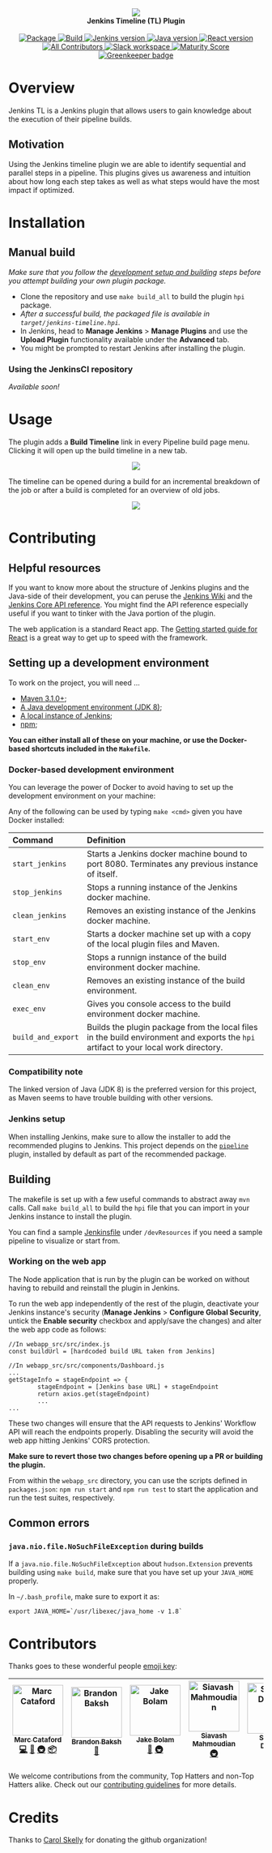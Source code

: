 <div align="center">
<img src="website/static/img/logo.png"/>
</div>
<div align="center">
<strong>
Jenkins Timeline (TL) Plugin
</strong>
</div>
<br>
<div align="center">
    <a href="https://plugins.jenkins.io/pipeline-timeline">
        <img alt="Package" src="https://img.shields.io/jenkins/plugin/v/pipeline-timeline.svg"/>
    </a>
    <a href="https://circleci.com/gh/tophat/jenkins-timeline-plugin">
        <img alt="Build" src="https://img.shields.io/circleci/project/github/tophat/jenkins-timeline-plugin/master.svg"/>
    </a>
    <a href="https://jenkins.io">
        <img alt="Jenkins version" src="https://img.shields.io/badge/jenkinsci-%3E%3D2.7.3-brightgreen.svg"/>
    </a>
    <a href="https://www.oracle.com/technetwork/java/javase/downloads/jdk8-downloads-2133151.html">
        <img alt="Java version" src="https://img.shields.io/badge/JDK-8-brightgreen.svg"/>
    </a>
    <a href="https://www.npmjs.com/package/react">
        <img alt="React version" src="https://img.shields.io/badge/ReactJS-%3E%3D16.6.3-brightgreen.svg"/>
    </a>
    <br />
    <a href="#contributors">
        <img alt="All Contributors" src="https://img.shields.io/badge/all_contributors-5-orange.svg?style=flat-square"/>
    </a>
    <a href="https://opensource.tophat.com/slack">
        <img alt="Slack workspace" src="https://slackinvite.dev.tophat.com/badge.svg"/>
    </a>
    <a href="https://github.com/tophat/getting-started/blob/master/scorecard.md">
        <img alt="Maturity Score" src="https://img.shields.io/badge/Maturity-Level%202%20--%20First%20Release-yellowgreen.svg"/>
    </a>
    <a href="https://greenkeeper.io/"><img alt="Greenkeeper badge" src="https://badges.greenkeeper.io/tophat/jenkins-timeline-plugin.svg"/></a>
</div>

# Overview

Jenkins TL is a Jenkins plugin that allows users to gain knowledge about the execution of their pipeline builds.

## Motivation

Using the Jenkins timeline plugin we are able to identify sequential and parallel steps in a pipeline. This plugins gives us awareness and intuition about how long each step takes as well as what steps would have the most impact if optimized.

# Installation

## Manual build

_Make sure that you follow the [development setup and building](#Setting-up-a-development-environment) steps before you attempt building your own plugin package._
- Clone the repository and use `make build_all` to build the plugin `hpi` package.
- _After a successful build, the packaged file is available in `target/jenkins-timeline.hpi`._
- In Jenkins, head to __Manage Jenkins__ > __Manage Plugins__ and use the __Upload Plugin__ functionality available under the __Advanced__ tab.
- You might be prompted to restart Jenkins after installing the plugin.

### Using the JenkinsCI repository

_Available soon!_

# Usage

The plugin adds a __Build Timeline__ link in every Pipeline build page menu. Clicking it will open up the build timeline in a new tab.

<div align="center">
<img src="./website/static/img/jenkins_menu.png"/>
</div>

The timeline can be opened during a build for an incremental breakdown of the job or after a build is completed for an overview of old jobs.

<div align="center">
<img src="./website/static/img/timeline.png"/>
</div>

# Contributing

## Helpful resources

If you want to know more about the structure of Jenkins plugins and the Java-side of their development, you can peruse the [Jenkins Wiki](https://wiki.jenkins.io/display/JENKINS/Plugin+tutorial) and the [Jenkins Core API reference](https://javadoc.jenkins.io/). You might find the API reference especially useful if you want to tinker with the Java portion of the plugin.

The web application is a standard React app. The [Getting started guide for React](https://reactjs.org/docs/getting-started.html) is a great way to get up to speed with the framework.

## Setting up a development environment

To work on the project, you will need ...

- [Maven 3.1.0+](https://maven.apache.org/download.cgi);
- [A Java development environment (JDK 8)](https://www.oracle.com/technetwork/java/javase/downloads/jdk8-downloads-2133151.html);
- [A local instance of Jenkins](https://jenkins.io/doc/book/installing/);
- [npm](https://www.npmjs.com/get-npm);

__You can either install all of these on your machine, or use the Docker-based shortcuts included in the `Makefile`.__

### Docker-based development environment

You can leverage the power of Docker to avoid having to set up the development environment on your machine:

Any of the following can be used by typing `make <cmd>` given you have Docker installed:

| Command | Definition |
|:---|:---|
|`start_jenkins`|Starts a Jenkins docker machine bound to port 8080. Terminates any previous instance of itself.|
|`stop_jenkins`|Stops a running instance of the Jenkins docker machine.|
|`clean_jenkins`|Removes an existing instance of the Jenkins docker machine.|
|`start_env`|Starts a docker machine set up with a copy of the local plugin files and Maven.|
|`stop_env`|Stops a runnign instance of the build environment docker machine.|
|`clean_env`|Removes an existing instance of the build environment.|
|`exec_env`|Gives you console access to the build environment docker machine.|
|`build_and_export`|Builds the plugin package from the local files in the build environment and exports the `hpi` artifact to your local work directory.|

### Compatibility note
The linked version of Java (JDK 8) is the preferred version for this project, as Maven seems to have trouble building with other versions.

### Jenkins setup
When installing Jenkins, make sure to allow the installer to add the recommended plugins to Jenkins. This project depends on the [`pipeline`](https://wiki.jenkins-ci.org/display/JENKINS/Pipeline+Plugin) plugin, installed by default as part of the recommended package.

## Building

The makefile is set up with a few useful commands to abstract away `mvn` calls. Call `make build_all` to build the `hpi` file that you can import in your Jenkins instance to install the plugin.

You can find a sample [Jenkinsfile](../devResources/SampleJenkinsfile) under `/devResources` if you need a sample pipeline to visualize or start from.

### Working on the web app

The Node application that is run by the plugin can be worked on without having to rebuild and reinstall the plugin in Jenkins.

To run the web app independently of the rest of the plugin, deactivate your Jenkins instance's security (__Manage Jenkins__ > __Configure Global Security__, untick the __Enable security__ checkbox and apply/save the changes) and alter the web app code as follows:

```
//In webapp_src/src/index.js
const buildUrl = [hardcoded build URL taken from Jenkins]

//In webapp_src/src/components/Dashboard.js
...
getStageInfo = stageEndpoint => {
        stageEndpoint = [Jenkins base URL] + stageEndpoint
        return axios.get(stageEndpoint)
        ...
...
```

These two changes will ensure that the API requests to Jenkins' Workflow API will reach the endpoints properly. Disabling the security will avoid the web app hitting Jenkins' CORS protection.

__Make sure to revert those two changes before opening up a PR or building the plugin.__

From within the `webapp_src` directory, you can use the scripts defined in `packages.json`: `npm run start` and `npm run test` to start the application and run the test suites, respectively.

## Common errors

### `java.nio.file.NoSuchFileException` during builds

If a `java.nio.file.NoSuchFileException` about `hudson.Extension` prevents building using `make build`, make sure that you have set up your `JAVA_HOME` properly.

In `~/.bash_profile`, make sure to export it as:

```
export JAVA_HOME=`/usr/libexec/java_home -v 1.8`
```

# Contributors
Thanks goes to these wonderful people [emoji key](https://github.com/kentcdodds/all-contributors#emoji-key):

<!-- ALL-CONTRIBUTORS-LIST:START - Do not remove or modify this section -->
<!-- prettier-ignore -->
| [<img src="https://avatars2.githubusercontent.com/u/6210361?v=4" width="100px;" alt="Marc Cataford"/><br /><sub><b>Marc Cataford</b></sub>](https://marccataford.com)<br />[💻](https://github.com/tophat/jenkins-timeline-plugin/commits?author=mcataford "Code") [📖](https://github.com/tophat/jenkins-timeline-plugin/commits?author=mcataford "Documentation") [🚇](#infra-mcataford "Infrastructure (Hosting, Build-Tools, etc)") [📦](#platform-mcataford "Packaging/porting to new platform") | [<img src="https://avatars1.githubusercontent.com/u/39271619?v=4" width="100px;" alt="Brandon Baksh"/><br /><sub><b>Brandon Baksh</b></sub>](https://www.linkedin.com/in/brandonbaksh/)<br />[📖](https://github.com/tophat/jenkins-timeline-plugin/commits?author=brandonbaksh "Documentation") | [<img src="https://avatars2.githubusercontent.com/u/3534236?v=4" width="100px;" alt="Jake Bolam"/><br /><sub><b>Jake Bolam</b></sub>](https://jakebolam.com)<br />[📖](https://github.com/tophat/jenkins-timeline-plugin/commits?author=jakebolam "Documentation") [🚇](#infra-jakebolam "Infrastructure (Hosting, Build-Tools, etc)") | [<img src="https://avatars1.githubusercontent.com/u/445636?v=4" width="100px;" alt="Siavash Mahmoudian"/><br /><sub><b>Siavash Mahmoudian</b></sub>](https://breezio.com)<br />[🚇](#infra-syavash "Infrastructure (Hosting, Build-Tools, etc)") | [<img src="https://avatars0.githubusercontent.com/u/6020693?v=4" width="100px;" alt="Shouvik DCosta"/><br /><sub><b>Shouvik DCosta</b></sub>](https://opensource.tophat.com)<br />[📖](https://github.com/tophat/jenkins-timeline-plugin/commits?author=sdcosta "Documentation") | [<img src="https://avatars0.githubusercontent.com/u/46076627?v=4" width="100px;" alt="jenkins-timeline-bot"/><br /><sub><b>jenkins-timeline-bot</b></sub>](https://jenkinstimeline.com)<br />[🚇](#infra-jenkins-timeline-bot "Infrastructure (Hosting, Build-Tools, etc)") | [<img src="https://avatars3.githubusercontent.com/u/5768264?v=4" width="100px;" alt="sjoanes"/><br /><sub><b>sjoanes</b></sub>](https://github.com/sjoanes)<br />[🤔](#ideas-sjoanes "Ideas, Planning, & Feedback") [💻](https://github.com/tophat/jenkins-timeline-plugin/commits?author=sjoanes "Code") |
| :---: | :---: | :---: | :---: | :---: | :---: | :---: |
<!-- ALL-CONTRIBUTORS-LIST:END -->

We welcome contributions from the community, Top Hatters and non-Top Hatters alike. Check out our [contributing guidelines](CONTRIBUTING.md) for more details.

# Credits
Thanks to [Carol Skelly](https://github.com/iatek) for donating the github organization!

